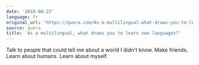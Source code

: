 ```yaml
---
date: '2018-08-23'
language: fr
original_url: 'https://quora.com/As-a-multilingual-what-draws-you-to-learn-new-languages/answer/Clément-Renaud'
source: quora
title: 'As a multilingual, what draws you to learn new languages?'
---
```


Talk to people that could tell me about a world I didn\'t know. Make
friends. Learn about humans. Learn about myself.
